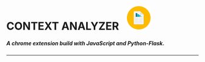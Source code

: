 # CONTEXT ANALYZER    ![image](icon.png) 
##### A chrome extension build with JavaScript and Python-Flask.

----------------------------
